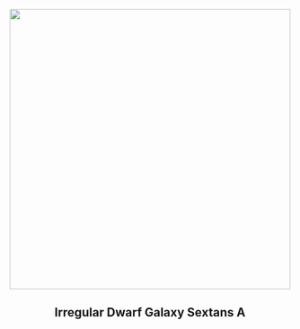 
<p align="center"><img src="https://apod.nasa.gov/apod/image/2505/sexa_gemsbock_cdk_pub1024.jpg" width="500" height="500"></p>
<h2 align="center"> Irregular Dwarf Galaxy Sextans A </h2>
